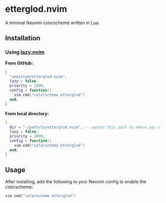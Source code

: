 # etterglod.nvim

A minimal Neovim colorscheme written in Lua.

## Installation

### Using [lazy.nvim](https://github.com/folke/lazy.nvim)

**From GitHub:**
```lua
{
  "ameistad/etterglod.nvim",
  lazy = false,
  priority = 1000,
  config = function()
    vim.cmd("colorscheme etterglod")
  end,
}
```

**From local directory:**
```lua
{
  dir = "~/path/to/etterglod.nvim", -- update this path to where you cloned the repo
  lazy = false,
  priority = 1000,
  config = function()
    vim.cmd("colorscheme etterglod")
  end,
}
```

## Usage

After installing, add the following to your Neovim config to enable the colorscheme:
```lua
vim.cmd("colorscheme etterglod")
```

